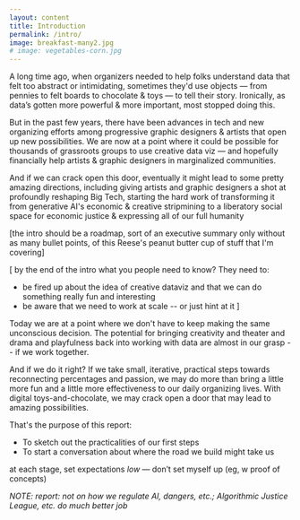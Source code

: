 ```yaml
---
layout: content
title: Introduction
permalink: /intro/
image: breakfast-many2.jpg
# image: vegetables-corn.jpg
---
```


A long time ago, when organizers needed to help folks understand data that felt too abstract or intimidating, sometimes they'd use objects — from pennies to felt boards to chocolate & toys — to tell their story.  Ironically, as data’s gotten more powerful & more important, most stopped doing this.  

But in the past few years, there have been advances in tech and new organizing efforts among progressive graphic designers & artists that open up new possibilities. We are now at a point where it could be possible for thousands of grassroots groups to use creative data viz — and hopefully financially help artists & graphic designers in marginalized communities.  

And if we can crack open this door, eventually it might lead to some pretty amazing directions, including giving artists and graphic designers a shot at profoundly reshaping Big Tech, starting the hard work of transforming it from generative AI's economic & creative  stripmining to a liberatory social space for economic justice & expressing all of our full humanity





[the intro should be a roadmap, sort of an executive summary only without as many bullet points, of this Reese's peanut butter cup of stuff that I'm covering]

[ by the end of the intro what you people need to know?
They need to:
- be fired up about the idea of creative dataviz and that we can do something really fun and interesting
- be aware that we need to work at scale -- or just hint at it
]




Today we are at a point where we don't have to keep making the same unconscious decision. The potential for bringing creativity and theater and drama and playfulness back into working with data are almost in our grasp -- if we work together.

And if we do it right? If we take small, iterative, practical steps towards reconnecting percentages and passion, we may do more than bring a little more fun and a little more effectiveness to our daily organizing lives. With digital toys-and-chocolate, we may crack open a door that may lead to amazing possibilities.

That's the purpose of this report:
- To sketch out the practicalities of our first steps
 - To start a conversation about where the road we build might take us

at each stage, set expectations _low_ — don’t set myself up (eg, w proof of concepts)

_NOTE: report: not on how we regulate AI, dangers, etc.; Algorithmic Justice League, etc. do much better job_

